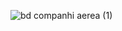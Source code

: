 ![bd companhi aerea (1)](https://user-images.githubusercontent.com/89582195/187009724-ce482f4d-b91a-406d-b74f-315702033eff.jpeg)
